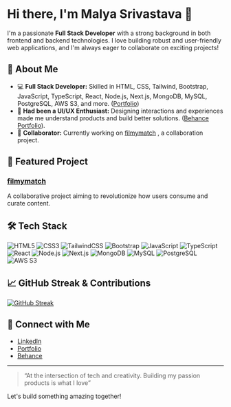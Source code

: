 # Hi there, I'm Malya Srivastava 👋

I'm a passionate **Full Stack Developer** with a strong background in both frontend and backend technologies. I love building robust and user-friendly web applications, and I'm always eager to collaborate on exciting projects!

## 🚀 About Me

- 💻 **Full Stack Developer:** Skilled in HTML, CSS, Tailwind, Bootstrap, JavaScript, TypeScript, React, Node.js, Next.js, MongoDB, MySQL, PostgreSQL, AWS S3, and more. ([Portfolio](https://portfolio-malya-srivastava.vercel.app/))
- 🎨 **Had been a UI/UX Enthusiast:** Designing interactions and experiences made me understand products and build better solutions. ([Behance Portfolio](https://behance.net/malyasrivastava)).
- 🤝 **Collaborator:** Currently working on [filmymatch](https://github.com/MohdMusaiyab/filmymatch) , a collaboration project.

## 🌟 Featured Project

### [filmymatch](https://github.com/MohdMusaiyab/filmymatch)
A collaborative project aiming to revolutionize how users consume and curate content.

## 🛠️ Tech Stack

![HTML5](https://img.shields.io/badge/-HTML5-E34F26?style=flat&logo=html5&logoColor=fff)
![CSS3](https://img.shields.io/badge/-CSS3-1572B6?style=flat&logo=css3)
![TailwindCSS](https://img.shields.io/badge/-TailwindCSS-38B2AC?style=flat&logo=tailwind-css)
![Bootstrap](https://img.shields.io/badge/-Bootstrap-563D7C?style=flat&logo=bootstrap)
![JavaScript](https://img.shields.io/badge/-JavaScript-F7DF1E?style=flat&logo=javascript&logoColor=000)
![TypeScript](https://img.shields.io/badge/-TypeScript-3178C6?style=flat&logo=typescript&logoColor=fff)
![React](https://img.shields.io/badge/-React-61DAFB?style=flat&logo=react&logoColor=000)
![Node.js](https://img.shields.io/badge/-Node.js-339933?style=flat&logo=node.js&logoColor=fff)
![Next.js](https://img.shields.io/badge/-Next.js-000?style=flat&logo=next.js)
![MongoDB](https://img.shields.io/badge/-MongoDB-47A248?style=flat&logo=mongodb&logoColor=fff)
![MySQL](https://img.shields.io/badge/-MySQL-4479A1?style=flat&logo=mysql&logoColor=fff)
![PostgreSQL](https://img.shields.io/badge/-PostgreSQL-4169E1?style=flat&logo=postgresql&logoColor=fff)
![AWS S3](https://img.shields.io/badge/-AWS%20S3-569A31?style=flat&logo=amazon-s3&logoColor=fff)

## 📈 GitHub Streak & Contributions


  [![GitHub Streak](https://streak-stats.demolab.com/?user=sriimalya)](https://git.io/streak-stats)


## 🔗 Connect with Me

- [LinkedIn](https://linkedin.com/in/malya-srivastava-5a4254229)
- [Portfolio](https://portfolio-malya-srivastava.vercel.app/)
- [Behance](https://behance.net/malyasrivastava)

---

> “At the intersection of tech and creativity. Building my passion products is what I love” 

Let's build something amazing together!
